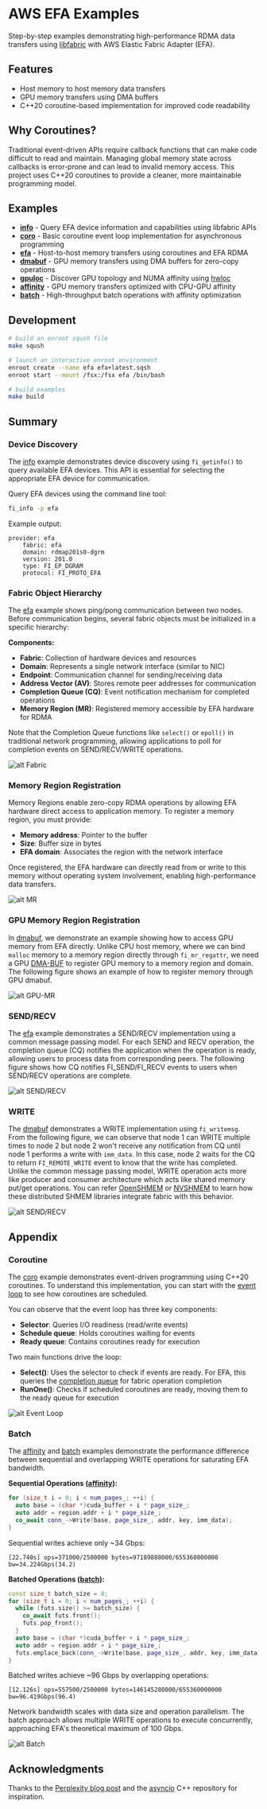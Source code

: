 # AWS EFA Examples

Step-by-step examples demonstrating high-performance RDMA data transfers using [libfabric](https://github.com/ofiwg/libfabric) with AWS Elastic Fabric Adapter (EFA).

## Features

- Host memory to host memory data transfers
- GPU memory transfers using DMA buffers
- C++20 coroutine-based implementation for improved code readability

## Why Coroutines?

Traditional event-driven APIs require callback functions that can make code
difficult to read and maintain. Managing global memory state across callbacks
is error-prone and can lead to invalid memory access. This project uses C++20
coroutines to provide a cleaner, more maintainable programming model.

## Examples

* **[info](src/info)** - Query EFA device information and capabilities using libfabric APIs
* **[coro](src/coro)** - Basic coroutine event loop implementation for asynchronous programming
* **[efa](src/efa)** - Host-to-host memory transfers using coroutines and EFA RDMA
* **[dmabuf](src/dmabuf)** - GPU memory transfers using DMA buffers for zero-copy operations
* **[gpuloc](src/gpuloc)** - Discover GPU topology and NUMA affinity using [hwloc](https://github.com/open-mpi/hwloc)
* **[affinity](src/affinity)** - GPU memory transfers optimized with CPU-GPU affinity
* **[batch](src/batch)** - High-throughput batch operations with affinity optimization

## Development

```bash
# build an enroot sqush file
make sqush

# launch an interactive enroot environment
enroot create --name efa efa+latest.sqsh
enroot start --mount /fsx:/fsx efa /bin/bash

# build examples
make build
```

## Summary

### Device Discovery

The [info](src/info) example demonstrates device discovery using `fi_getinfo()` to
query available EFA devices. This API is essential for selecting the appropriate
EFA device for communication.

Query EFA devices using the command line tool:
```bash
fi_info -p efa
```

Example output:
```
provider: efa
    fabric: efa
    domain: rdmap201s0-dgrm
    version: 201.0
    type: FI_EP_DGRAM
    protocol: FI_PROTO_EFA
```

### Fabric Object Hierarchy

The [efa](src/efa) example shows ping/pong communication between two nodes.
Before communication begins, several fabric objects must be initialized in a
specific hierarchy:

**Components:**
- **Fabric**: Collection of hardware devices and resources
- **Domain**: Represents a single network interface (similar to NIC)
- **Endpoint**: Communication channel for sending/receiving data
- **Address Vector (AV)**: Stores remote peer addresses for communication
- **Completion Queue (CQ)**: Event notification mechanism for completed operations
- **Memory Region (MR)**: Registered memory accessible by EFA hardware for RDMA

Note that the Completion Queue functions like `select()` or `epoll()` in
traditional network programming, allowing applications to poll for completion
events on SEND/RECV/WRITE operations.

![alt Fabric](imgs/fabric.png)

### Memory Region Registration

Memory Regions enable zero-copy RDMA operations by allowing EFA hardware direct
access to application memory. To register a memory region, you must provide:

- **Memory address**: Pointer to the buffer
- **Size**: Buffer size in bytes
- **EFA domain**: Associates the region with the network interface

Once registered, the EFA hardware can directly read from or write to this memory
without operating system involvement, enabling high-performance data transfers.

![alt MR](imgs/mr.png)

### GPU Memory Region Registration

In [dmabuf](src/dmabuf), we demonstrate an example showing how to access GPU memory
from EFA directly. Unlike CPU host memory, where we can bind `malloc` memory to
a memory region directly through `fi_mr_regattr`, we need a
GPU [DMA-BUF](https://docs.nvidia.com/datacenter/cloud-native/gpu-operator/24.6.2/gpu-operator-rdma.html)
to register GPU memory to a memory region and domain. The following figure shows
an example of how to register memory through GPU dmabuf.

![alt GPU-MR](imgs/gpu-mr.png)

### SEND/RECV

The [efa](src/efa) example demonstrates a SEND/RECV implementation using a
common message passing model. For each SEND and RECV operation, the completion
queue (CQ) notifies the application when the operation is ready, allowing users
to process data from corresponding peers. The following figure shows how CQ
notifies FI_SEND/FI_RECV events to users when SEND/RECV operations are complete.

![alt SEND/RECV](imgs/send-recv.png)

### WRITE

The [dmabuf](src/dmabuf) demonstrates a WRITE implementation using `fi_writemsg`.
From the following figure, we can observe that node 1 can WRITE multiple times to
node 2 but node 2 won't receive any notification from CQ until node 1 performs a
write with `imm_data`. In this case, node 2 waits for the CQ to return `FI_REMOTE_WRITE`
event to know that the write has completed. Unlike the common message passing
model, WRITE operation acts more like producer and consumer architecture which
acts like shared memory put/get operations. You can refer [OpenSHMEM](https://docs.open-mpi.org/en/main/man-openshmem/man3/OpenSHMEM.3.html)
or [NVSHMEM](https://docs.nvidia.com/nvshmem/api/index.html) to learn how these
distributed SHMEM libraries integrate fabric with this behavior.

![alt SEND/RECV](imgs/write.png)

## Appendix

### Coroutine

The [coro](src/coro) example demonstrates event-driven programming using C++20 coroutines.
To understand this implementation, you can start with the [event loop](src/coro/include/coro.h)
to see how coroutines are scheduled.

You can observe that the event loop has three key components:
- **Selector**: Queries I/O readiness (read/write events)
- **Schedule queue**: Holds coroutines waiting for events
- **Ready queue**: Contains coroutines ready for execution

Two main functions drive the loop:
- **Select()**: Uses the selector to check if events are ready. For EFA, this queries the [completion queue](https://github.com/ofiwg/libfabric/blob/7d60749967a425fff75dd36df03757ab871b0b4e/man/fi_cq.3.md) for fabric operation completion
- **RunOne()**: Checks if scheduled coroutines are ready, moving them to the ready queue for execution

![alt Event Loop](imgs/io.png)

### Batch

The [affinity](src/affinity) and [batch](src/batch) examples demonstrate the
performance difference between sequential and overlapping WRITE operations for
saturating EFA bandwidth.

**Sequential Operations ([affinity](src/affinity)):**
```cpp
for (size_t i = 0; i < num_pages_; ++i) {
  auto base = (char *)cuda_buffer + i * page_size_;
  auto addr = region.addr + i * page_size_;
  co_await conn_->Write(base, page_size_, addr, key, imm_data);
}
```

Sequential writes achieve only ~34 Gbps:
```
[22.740s] ops=371000/2500000 bytes=97189888000/655360000000 bw=34.224Gbps(34.2)
```

**Batched Operations ([batch](src/batch)):**
```cpp
const size_t batch_size = 8;
for (size_t i = 0; i < num_pages_; ++i) {
  while (futs.size() >= batch_size) {
    co_await futs.front();
    futs.pop_front();
  }
  auto base = (char *)cuda_buffer + i * page_size_;
  auto addr = region.addr + i * page_size_;
  futs.emplace_back(conn_->Write(base, page_size_, addr, key, imm_data));
}
```

Batched writes achieve ~96 Gbps by overlapping operations:
```
[12.126s] ops=557500/2500000 bytes=146145280000/655360000000 bw=96.419Gbps(96.4)
```

Network bandwidth scales with data size and operation parallelism. The batch
approach allows multiple WRITE operations to execute concurrently, approaching
EFA's theoretical maximum of 100 Gbps.

![alt Batch](imgs/batch.png)

## Acknowledgments

Thanks to the [Perplexity blog post](https://www.perplexity.ai/hub/blog/high-performance-gpu-memory-transfer-on-aws) and the [asyncio](https://github.com/netcan/asyncio) C++ repository for inspiration.
